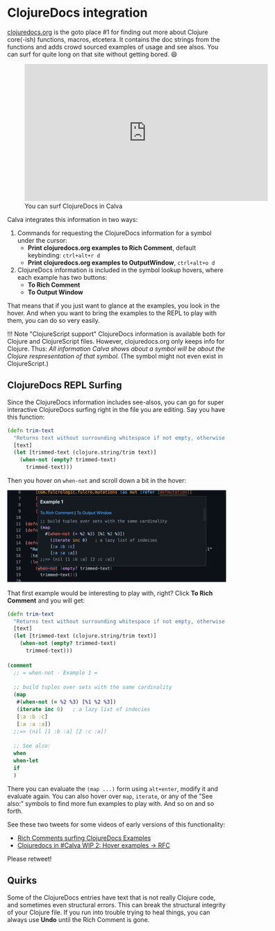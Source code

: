 # ClojureDocs integration

[clojuredocs.org](https://clojuredocs.org) is the goto place #1 for finding out more about Clojure core(-ish) functions, macros, etcetera. It contains the doc strings from the functions and adds crowd sourced examples of usage and see alsos. You can surf for quite long on that site without getting bored. 😄

<figure markdown>
  <iframe width="560" height="315" src="https://www.youtube.com/embed/a4sm_B_mqhs" title="YouTube video player" frameborder="0" allow="accelerometer; autoplay; clipboard-write; encrypted-media; gyroscope; picture-in-picture" allowfullscreen></iframe>
  <figcaption>You can surf ClojureDocs in Calva</figcaption>
</figure>

Calva integrates this information in two ways:

1. Commands for requesting the ClojureDocs information for a symbol under the cursor:
    * **Print clojuredocs.org examples to Rich Comment**, default keybinding: `ctrl+alt+r d`
    * **Print clojuredocs.org examples to OutputWindow**, `ctrl+alt+o d`
2. ClojureDocs information is included in the symbol lookup hovers, where each example has two buttons:
    * **To Rich Comment**
    * **To Output Window** 

That means that if you just want to glance at the examples, you look in the hover. And when you want to bring the examples to the REPL to play with them, you can do so very easily.

!!! Note "ClojureScript support"
    ClojureDocs information is available both for Clojure and ClojureScript files. However, clojuredocs.org only keeps info for Clojure. Thus: _All information Calva shows about a symbol will be about the Clojure respresentation of that symbol._ (The symbol might not even exist in ClojureScript.)

## ClojureDocs REPL Surfing

Since the ClojureDocs information includes see-alsos, you can go for super interactive ClojureDocs surfing right in the file you are editing. Say you have this function:

```clojure
(defn trim-text
  "Returns text without surrounding whitespace if not empty, otherwise nil"
  [text]
  (let [trimmed-text (clojure.string/trim text)]
    (when-not (empty? trimmed-text)
      trimmed-text)))
```

Then you hover on `when-not` and scroll down a bit in the hover:

![when-not ClojureDocs Hover Example 1](images/clojuredocs-hover-when-not-example-1.png)

That first example would be interesting to play with, right? Click **To Rich Comment** and you will get:

```clojure
(defn trim-text
  "Returns text without surrounding whitespace if not empty, otherwise nil"
  [text]
  (let [trimmed-text (clojure.string/trim text)]
    (when-not (empty? trimmed-text)
      trimmed-text)))

(comment
  ;; = when-not - Example 1 = 

  ;; build tuples over sets with the same cardinality 
  (map
   #(when-not (= %2 %3) [%1 %2 %3])
   (iterate inc 0)   ; a lazy list of indecies
   [:a :b :c]
   [:a :a :a])
  ;;=> (nil [1 :b :a] [2 :c :a])

  ;; See also:
  when
  when-let
  if
  )
```

There you can evaluate the `(map ...)` form using `alt+enter`, modify it and evaluate again. You can also hover over `map`, `iterate`, or any of the ”See also:” symbols to find more fun examples to play with. And so on and so forth.

See these two tweets for some videos of early versions of this functionality:

* [Rich Comments surfing ClojureDocs Examples](https://twitter.com/pappapez/status/1452325865933746185)
* [Clojuredocs in #Calva WIP 2: Hover examples -> RFC](https://twitter.com/pappapez/status/1452409528511762444)

Please retweet!

## Quirks

Some of the ClojureDocs entries have text that is not really Clojure code, and sometimes even structural errors. This can break the structural integrity of your Clojure file. If you run into trouble trying to heal things, you can always use **Undo** until the Rich Comment is gone.